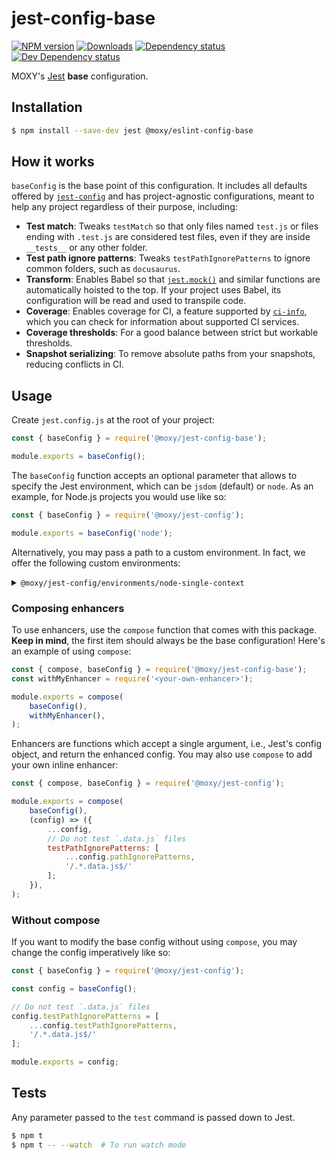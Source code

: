 # jest-config-base

[![NPM version][npm-image]][npm-url] [![Downloads][downloads-image]][npm-url]
[![Dependency status][david-dm-image]][david-dm-url] [![Dev Dependency status][david-dm-dev-image]][david-dm-dev-url]

[npm-url]:https://npmjs.org/package/@moxy/jest-config-base
[npm-image]:https://img.shields.io/npm/v/@moxy/jest-config-base.svg
[downloads-image]:https://img.shields.io/npm/dm/@moxy/jest-config-base.svg
[david-dm-url]:https://david-dm.org/moxystudio/jest-config?path=packages/jest-config-base
[david-dm-image]:https://img.shields.io/david/moxystudio/jest-config.svg?path=packages/jest-config-base
[david-dm-dev-url]:https://david-dm.org/moxystudio/jest-config?type=dev&path=packages/jest-config-base
[david-dm-dev-image]:https://img.shields.io/david/dev/moxystudio/jest-config.svg?path=packages/jest-config-base

MOXY's [Jest](https://jestjs.io/) **base** configuration.

## Installation

```sh
$ npm install --save-dev jest @moxy/eslint-config-base
```

## How it works

`baseConfig` is the base point of this configuration. It includes all defaults offered by [`jest-config`](https://jestjs.io/docs/en/configuration#defaults) and has project-agnostic configurations, meant to help any project regardless of their purpose, including:

- **Test match**: Tweaks `testMatch` so that only files named `test.js` or files ending with `.test.js` are considered test files, even if they are inside `__tests__` or any other folder.
- **Test path ignore patterns**: Tweaks `testPathIgnorePatterns` to ignore common folders, such as `docusaurus`.
- **Transform**: Enables Babel so that [`jest.mock()`](https://jestjs.io/docs/en/jest-object#jestmockmodulename-factory-options) and similar functions are automatically hoisted to the top. If your project uses Babel, its configuration will be read and used to transpile code.
- **Coverage**: Enables coverage for CI, a feature supported by [`ci-info`](https://github.com/watson/ci-info), which you can check for information about supported CI services.
- **Coverage thresholds**: For a good balance between strict but workable thresholds.
- **Snapshot serializing**: To remove absolute paths from your snapshots, reducing conflicts in CI.

## Usage

Create `jest.config.js` at the root of your project:

```js
const { baseConfig } = require('@moxy/jest-config-base');

module.exports = baseConfig();
```

The `baseConfig` function accepts an optional parameter that allows to specify the Jest environment, which can be `jsdom` (default) or `node`. As an example, for Node.js projects you would use like so:

```js
const { baseConfig } = require('@moxy/jest-config');

module.exports = baseConfig('node');
```

Alternatively, you may pass a path to a custom environment. In fact, we offer the following custom environments:

<details>
  <summary><code>@moxy/jest-config/environments/node-single-context</code></summary>

  Special Node environment class for Jest which runs all scripts in the same context. This effectively disables the sandbox isolation to circumvent issues with Jest's [sandboxing](https://github.com/facebook/jest/issues/2549), which causes subtle bugs in specific situations, such as in code that relies in `instanceof` checks.

  ```js
  const { baseConfig } = require('@moxy/jest-config');

  module.exports = baseConfig('@moxy/jest-config/environments/node-single-context');
  ```

  > ⚠️ Only activate this environment if you are having problems with the aforementioned issue, and before trying other workarounds.
</details>

### Composing enhancers

To use enhancers, use the `compose` function that comes with this package. **Keep in mind**, the first item should always be the base configuration! Here's an example of using `compose`:

```js
const { compose, baseConfig } = require('@moxy/jest-config-base');
const withMyEnhancer = require('<your-own-enhancer>');

module.exports = compose(
    baseConfig(),
    withMyEnhancer(),
);
```

Enhancers are functions which accept a single argument, i.e., Jest's config object, and return the enhanced config. You may also use `compose` to add your own inline enhancer:

```js
const { compose, baseConfig } = require('@moxy/jest-config');

module.exports = compose(
    baseConfig(),
    (config) => ({
        ...config,
        // Do not test `.data.js` files
        testPathIgnorePatterns: [
            ...config.pathIgnorePatterns,
            '/.*.data.js$/'
        ];
    }),
);
```

### Without compose

If you want to modify the base config without using `compose`, you may change the config imperatively like so:

```js
const { baseConfig } = require('@moxy/jest-config');

const config = baseConfig();

// Do not test `.data.js` files
config.testPathIgnorePatterns = [
    ...config.testPathIgnorePatterns,
    '/.*.data.js$/'
];

module.exports = config;
```

## Tests

Any parameter passed to the `test` command is passed down to Jest.

```sh
$ npm t
$ npm t -- --watch  # To run watch mode
```
